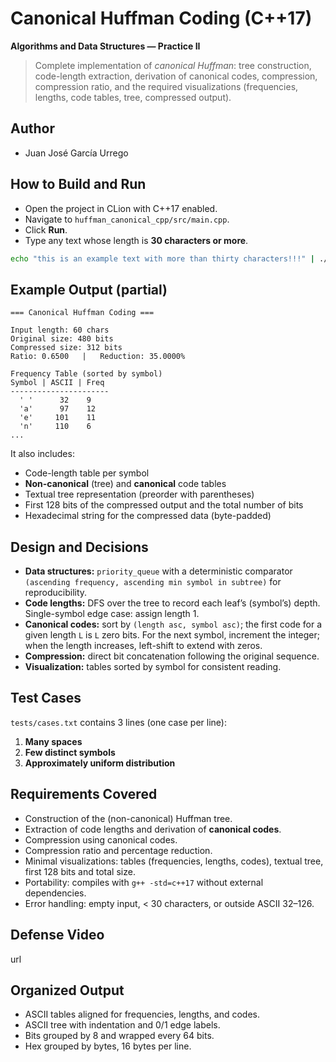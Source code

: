 # Canonical Huffman Coding (C++17)

**Algorithms and Data Structures — Practice II**

> Complete implementation of *canonical Huffman*: tree construction, code-length extraction, derivation of canonical codes, compression, compression ratio, and the required visualizations (frequencies, lengths, code tables, tree, compressed output).

## Author
- Juan José García Urrego

## How to Build and Run

- Open the project in CLion with C++17 enabled.
- Navigate to `huffman_canonical_cpp/src/main.cpp`.
- Click **Run**.
- Type any text whose length is **30 characters or more**.

```bash
echo "this is an example text with more than thirty characters!!!" | ./canonical_huffman
```

## Example Output (partial)

```
=== Canonical Huffman Coding ===

Input length: 60 chars
Original size: 480 bits
Compressed size: 312 bits
Ratio: 0.6500   |   Reduction: 35.0000%

Frequency Table (sorted by symbol)
Symbol | ASCII | Freq
----------------------
  ' '      32    9
  'a'      97    12
  'e'     101    11
  'n'     110    6
...
```

It also includes:
- Code-length table per symbol
- **Non-canonical** (tree) and **canonical** code tables
- Textual tree representation (preorder with parentheses)
- First 128 bits of the compressed output and the total number of bits
- Hexadecimal string for the compressed data (byte-padded)

## Design and Decisions

- **Data structures:** `priority_queue` with a deterministic comparator `(ascending frequency, ascending min symbol in subtree)` for reproducibility.
- **Code lengths:** DFS over the tree to record each leaf’s (symbol’s) depth. Single-symbol edge case: assign length 1.
- **Canonical codes:** sort by `(length asc, symbol asc)`; the first code for a given length `L` is `L` zero bits. For the next symbol, increment the integer; when the length increases, left-shift to extend with zeros.
- **Compression:** direct bit concatenation following the original sequence.
- **Visualization:** tables sorted by symbol for consistent reading.

## Test Cases

`tests/cases.txt` contains 3 lines (one case per line):  
1) **Many spaces**  
2) **Few distinct symbols**  
3) **Approximately uniform distribution**

## Requirements Covered

- Construction of the (non-canonical) Huffman tree.
- Extraction of code lengths and derivation of **canonical codes**.
- Compression using canonical codes.
- Compression ratio and percentage reduction.
- Minimal visualizations: tables (frequencies, lengths, codes), textual tree, first 128 bits and total size.
- Portability: compiles with `g++ -std=c++17` without external dependencies.
- Error handling: empty input, < 30 characters, or outside ASCII 32–126.

## Defense Video

url

## Organized Output
- ASCII tables aligned for frequencies, lengths, and codes.
- ASCII tree with indentation and 0/1 edge labels.
- Bits grouped by 8 and wrapped every 64 bits.
- Hex grouped by bytes, 16 bytes per line.
